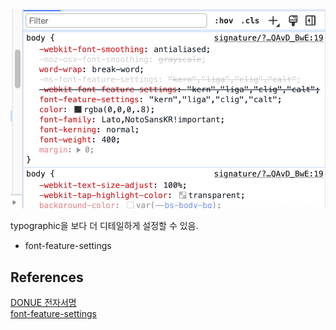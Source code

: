 ![Alt text](image-2.png)

typographic을 보다 더 디테일하게 설정할 수 있음.

- font-feature-settings

## References

[DONUE 전자서명](https://donue.co.kr/service/signature/?gad_source=1&gclid=CjwKCAiA-P-rBhBEEiwAQEXhH0j5hAKp3hRLBHNNCpPlOgv_xZMUqVrdPPft8Z7CwcqxajYuEz2INhoCOsIQAvD_BwE)<br>
[font-feature-settings](https://developer.mozilla.org/en-US/docs/Web/CSS/font-feature-settings)<br>

